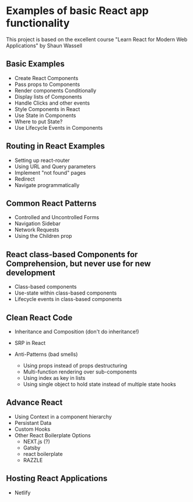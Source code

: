 # Examples of basic React app functionality

This project is based on the excellent course "Learn React for Modern Web Applications" by Shaun Wassell

## Basic Examples

- Create React Components
- Pass props to Components
- Render components Conditionally
- Display lists of Components
- Handle Clicks and other events
- Style Components in React
- Use State in Components
- Where to put State?
- Use Lifecycle Events in Components

## Routing in React Examples

- Setting up react-router
- Using URL and Query parameters
- Implement "not found" pages
- Redirect
- Navigate programmatically

## Common React Patterns

- Controlled and Uncontrolled Forms
- Navigation Sidebar
- Network Requests
- Using the Children prop

## React class-based Components for Comprehension, but never use for new development

- Class-based components
- Use-state within class-based components
- Lifecycle events in class-based components

## Clean React Code

- Inheritance and Composition (don't do inheritance!)
- SRP in React
- Anti-Patterns (bad smells)

  - Using props instead of props destructuring
  - Multi-function rendering over sub-components
  - Using index as key in lists
  - Using single object to hold state instead of multiple state hooks

## Advance React

- Using Context in a component hierarchy
- Persistant Data
- Custom Hooks
- Other React Boilerplate Options
  - NEXT.js (?)
  - Gatsby
  - react boilerplate
  - RAZZLE

## Hosting React Applications

- Netlify
